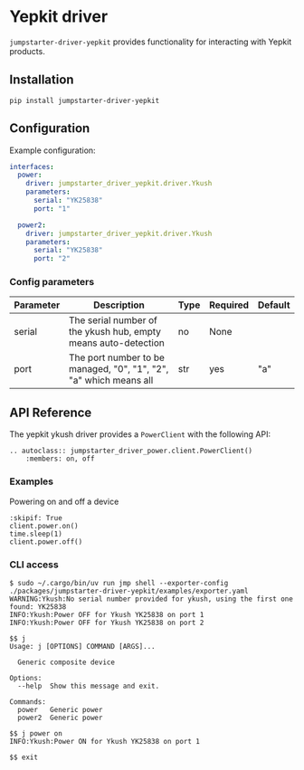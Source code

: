 # Yepkit driver

`jumpstarter-driver-yepkit` provides functionality for interacting with Yepkit products.

## Installation

```shell
pip install jumpstarter-driver-yepkit
```

## Configuration

Example configuration:

```yaml
interfaces:
  power:
    driver: jumpstarter_driver_yepkit.driver.Ykush
    parameters:
      serial: "YK25838"
      port: "1"

  power2:
    driver: jumpstarter_driver_yepkit.driver.Ykush
    parameters:
      serial: "YK25838"
      port: "2"
```

### Config parameters

| Parameter | Description                                                       | Type | Required | Default |
| --------- | ----------------------------------------------------------------- | ---- | -------- | ------- |
| serial    | The serial number of the ykush hub, empty means auto-detection    | no   | None     |         |
| port      | The port number to be managed, "0", "1", "2", "a" which means all | str  | yes      | "a"     |

## API Reference

The yepkit ykush driver provides a `PowerClient` with the following API:

```{eval-rst}
.. autoclass:: jumpstarter_driver_power.client.PowerClient()
    :members: on, off
```

### Examples

Powering on and off a device
```{testcode}
:skipif: True
client.power.on()
time.sleep(1)
client.power.off()
```

### CLI access

```shell
$ sudo ~/.cargo/bin/uv run jmp shell --exporter-config ./packages/jumpstarter-driver-yepkit/examples/exporter.yaml
WARNING:Ykush:No serial number provided for ykush, using the first one found: YK25838
INFO:Ykush:Power OFF for Ykush YK25838 on port 1
INFO:Ykush:Power OFF for Ykush YK25838 on port 2

$$ j
Usage: j [OPTIONS] COMMAND [ARGS]...

  Generic composite device

Options:
  --help  Show this message and exit.

Commands:
  power   Generic power
  power2  Generic power

$$ j power on
INFO:Ykush:Power ON for Ykush YK25838 on port 1

$$ exit
```
